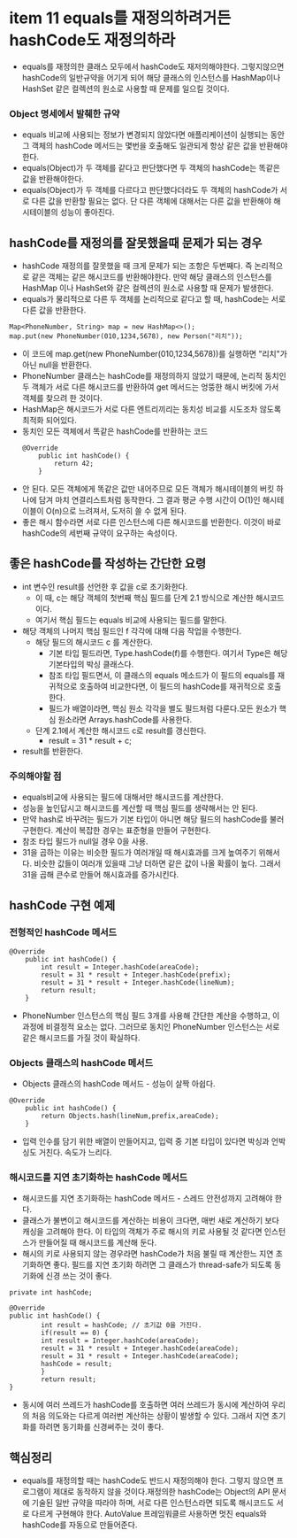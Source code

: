 # item 11 equals를 재정의하려거든 hashCode도 재정의하라
- equals를 재정의한 클래스 모두에서 hashCode도 재저의해야한다. 그렇지않으면 hashCode의 일반규약을 어기게 되어 해당 클래스의 인스턴스를 HashMap이나 HashSet 같은 컬렉션의 원소로 사용할 때 문제를 일으킬 것이다.

### Object 명세에서 발췌한 규약
- equals 비교에 사용되는 정보가 변경되지 않았다면 애플리케이션이 실행되는 동안 그 객체의 hashCode 메서드는 몇번을 호출해도 일관되게 항상 같은 값을 반환해야한다.
- equals(Object)가 두 객체를 같다고 판단했다면 두 객체의 hashCode는 똑같은 값을 반환해야한다.
- equals(Object)가 두 객체를 다르다고 판단했다더라도 두 객체의 hashCode가 서로 다른 값을 반환할 필요는 없다. 단 다른 객체에 대해서는 다른 값을 반환해야 해시테이블의 성능이 좋아진다.

## hashCode를 재정의를 잘못했을때 문제가 되는 경우
- hashCode 재정의를 잘못했을 때 크게 문제가 되는 조항은 두번째다. 즉 논리적으로 같은 객체는 같은 해시코드를 반환해야한다. 만약 해당 클래스의 인스턴스를 HashMap 이나 HashSet와 같은 컬렉션의 원소로 사용할 때 문제가 발생한다.
- equals가 물리적으로 다른 두 객체를 논리적으로 같다고 할 때, hashCode는 서로 다른 값을 반환한다.
```
Map<PhoneNumber, String> map = new HashMap<>();
map.put(new PhoneNumber(010,1234,5678), new Person("리치"));
```
- 이 코드에 map.get(new PhoneNumber(010,1234,5678))를 실행하면 "리치"가 아닌 null을 반환한다.
- PhoneNumber 클래스는 hashCode를 재정의하지 않았기 때문에, 논리적 동치인 두 객체가 서로 다른 해시코드를 반환하여 get 메서드는 엉뚱한 해시 버킷에 가서 객체를 찾으려 한 것이다.
- HashMap은 해시코드가 서로 다른 엔트리끼리는 동치성 비교를 시도조차 않도록 최적화 되어있다.
- 동치인 모든 객체에서 똑같은 hashCode를 반환하는 코드
    ```
    @Override 
        public int hashCode() {
            return 42;
        }
    ```
- 안 된다. 모든 객체에게 똑같은 값만 내어주므로 모든 객체가 해시테이블의 버킷 하나에 담겨 마치 연결리스트처럼 동작한다. 그 결과 평균 수행 시간이 O(1)인 해시테이블이 O(n)으로 느려져서, 도저히 쓸 수 없게 된다.
- 좋은 해시 함수라면 서로 다른 인스턴스에 다른 해시코드를 반환한다. 이것이 바로 hashCode의 세번째 규약이 요구하는 속성이다.

## 좋은 hashCode를 작성하는 간단한 요령
- int 변수인 result를 선언한 후 값을 c로 초기화한다.
    - 이 때, c는 해당 객체의 첫번째 핵심 필드를 단계 2.1 방식으로 계산한 해시코드이다.
    - 여기서 핵심 필드는 equals 비교에 사용되는 필드를 말한다.
- 해당 객체의 나머지 핵심 필드인 f 각각에 대해 다음 작업을 수행한다.
    - 해당 필드의 해시코드 c 를 계산한다.
        - 기본 타입 필드라면, Type.hashCode(f)를 수행한다. 여기서 Type은 해당 기본타입의 박싱 클래스다.
        - 참조 타입 필드면서, 이 클래스의 equals 메소드가 이 필드의 equals를 재귀적으로 호출하여 비교한다면, 이 필드의 hashCode를 재귀적으로 호출한다.
        - 필드가 배열이라면, 핵심 원소 각각을 별도 필드처럼 다룬다.모든 원소가 핵심 원소라면 Arrays.hashCode를 사용한다.
    - 단계 2.1에서 계산한 해시코드 c로 result를 갱신한다.
        - result = 31 * result + c;
- result를 반환한다.

### 주의해야할 점
- equals비교에 사용되는 필드에 대해서만 해시코드를 계산한다.
- 성능을 높인답시고 해시코드를 계산할 때 핵심 필드를 생략해서는 안 된다.
- 만약 hash로 바꾸려는 필드가 기본 타입이 아니면 해당 필드의 hashCode를 불러 구현한다. 계산이 복잡한 경우는 표준형을 만들어 구현한다.
- 참조 타입 필드가 null일 경우 0을 사용.
- 31을 곱하는 이유는 비슷한 필드가 여러개일 때 해시효과를 크게 높여주기 위해서다. 비슷한 값들이 여러개 있을때 그냥 더하면 같은 값이 나올 확률이 높다. 그래서 31을 곱해 큰수로 만들어 해시효과를 증가시킨다.

## hashCode 구현 예제 
### 전형적인 hashCode 메서드

```
@Override
    public int hashCode() {
        int result = Integer.hashCode(areaCode);
        result = 31 * result + Integer.hashCode(prefix);
        result = 31 * result + Integer.hashCode(lineNum);
        return result;
    }
```
- PhoneNumber 인스턴스의 핵심 필드 3개를 사용해 간단한 계산을 수행하고, 이 과정에 비결정적 요소는 없다. 그러므로 동치인 PhoneNumber 인스턴스는 서로 같은 해시코드를 가질 것이 확실하다.

### Objects 클래스의 hashCode 메서드
- Objects 클래스의 hashCode 메서드 - 성능이 살짝 아쉽다.
```
@Override
    public int hashCode() {
        return Objects.hash(lineNum,prefix,areaCode);
    }
```
- 입력 인수를 담기 위한 배열이 만들어지고, 입력 중 기본 타입이 있다면 박싱과 언박싱도 거친다. 속도가 느리다.

### 해시코드를 지연 초기화하는 hashCode 메서드
- 해시코드를 지연 초기화하는 hashCode 메서드 - 스레드 안전성까지 고려해야 한다.
- 클래스가 불변이고 해시코드를 계산하는 비용이 크다면, 매번 새로 계산하기 보다 캐싱을 고려해야 한다. 이 타입의 객체가 주로 해시의 키로 사용될 것 같다면 인스턴스가 만들어질 때 해시코드를 계산해 둔다.
- 해시의 키로 사용되지 않는 경우라면 hashCode가 처음 불릴 때 계산한느 지연 초기화하면 좋다. 필드를 지연 초기화 하려면 그 클래스가 thread-safe가 되도록 동기화에 신경 쓰는 것이 좋다.

```
private int hashCode;

@Override
public int hashCode() {
      	int result = hashCode; // 초기값 0을 가진다.
        if(result == 0) {
        int result = Integer.hashCode(areaCode);
        result = 31 * result + Integer.hashCode(areaCode);
        result = 31 * result + Integer.hashCode(areaCode);
        hashCode = result;
        }
        return result;
}
```
- 동시에 여러 쓰레드가 hashCode를 호출하면 여러 쓰레드가 동시에 계산하여 우리의 처음 의도와는 다르게 여러번 계산하는 상황이 발생할 수 있다. 그래서 지연 초기화를 하려면 동기화를 신경써주는 것이 좋다.

## 핵심정리
- equals를 재정의할 때는 hashCode도 반드시 재정의해야 한다. 그렇지 않으면 프로그램이 제대로 동작하지 않을 것이다.재정의한 hashCode는 Object의 API 문서에 기술된 일반 규약을 따라야 하며, 서로 다른 인스턴스라면 되도록 해시코드도 서로 다르게 구현해야 한다. AutoValue 프레임워클르 사용하면 멋진 equals와 hashCode를 자동으로 만들어준다.
